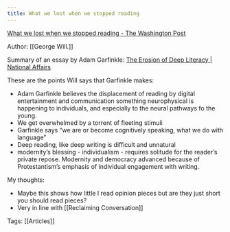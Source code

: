 ```yaml
---
title: What we lost when we stopped reading
---
```


[What we lost when we stopped reading - The Washington Post](https://www.washingtonpost.com/opinions/what-we-lost-when-we-stopped-binge-reading/2020/04/16/d440d7ba-8005-11ea-9040-68981f488eed_story.html)

Author: [[George Will.]]

Summary of an essay by Adam Garfinkle: [The Erosion of Deep Literacy | National Affairs](https://www.nationalaffairs.com/publications/detail/the-erosion-of-deep-literacy)

These are the points Will says that Garfinkle makes:

- Adam Garfinkle believes the displacement of reading by digital entertainment and communication something neurophysical is happening to individuals, and especially to the neural pathways fo the young.
- We get overwhelmed by a torrent of fleeting stimuli
- Garfinkle says “we are or become cognitively speaking, what we do with language”
- Deep reading, like deep writing is difficult and unnatural
- modernity’s blessing - individualism - requires solitude for the reader’s private repose. Modernity and democracy advanced because of Protestantism’s emphasis of individual engagement with writing.

My thoughts:

- Maybe this shows how little I read opinion pieces but are they just short you should read pieces?
- Very in line with [[Reclaiming Conversation]]

Tags: [[Articles]]
